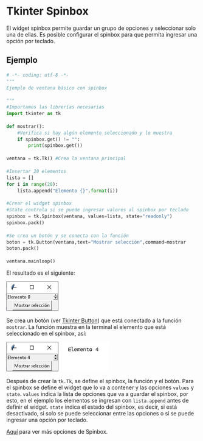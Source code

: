 # Tkinter Spinbox
El widget spinbox permite guardar un grupo de opciones y seleccionar solo una de ellas. Es posible configurar el spinbox para que permita ingresar una opción por teclado.

## Ejemplo

```python
# -*- coding: utf-8 -*-
"""
Ejemplo de ventana básico con spinbox

"""
#Importamos las librerías necesarias
import tkinter as tk

def mostrar():
    #Verifica si hay algún elemento seleccionado y lo muestra
    if spinbox.get() != "":
        print(spinbox.get())

ventana = tk.Tk() #Crea la ventana principal

#Insertar 20 elementos
lista = []
for i in range(20):
    lista.append("Elemento {}".format(i))

#Crear el widget spinbox
#State controla si se puede ingresar valores al spinbox por teclado
spinbox = tk.Spinbox(ventana, values=lista, state="readonly")
spinbox.pack()
        
#Se crea un botón y se conecta con la función
boton = tk.Button(ventana,text="Mostrar selección",command=mostrar
boton.pack()

ventana.mainloop()
```
El resultado es el siguiente:

![ventana spinbox](https://github.com/juan-suarezp/PythonTkinterTutorial/blob/master/widgets/spinbox/ventanaspinbox.png)

Se crea un botón (ver [Tkinter Button](https://github.com/juan-suarezp/PythonTkinterTutorial/blob/master/widgets/button/button.md)) que está conectado a la función `mostrar`. La función muestra en la terminal el elemento que está seleccionado en el spinbox, así:

![funcion spinbox](https://github.com/juan-suarezp/PythonTkinterTutorial/blob/master/widgets/spinbox/funcionspinbox.png)

Después de crear la `tk.Tk`, se define el spinbox, la función y el botón. Para el spinbox se define el widget que lo va a contener y las opciones `values` y `state`. `values` indica la lista de opciones que va a guardar el spinbox, por esto, en el ejemplo los elementos se ingresan con `lista.append` antes de definir el widget. `state` indica el estado del spinbox, es decir, si está desactivado, si solo se puede seleccionar entre las opciones o si se puede ingresar una opción por teclado.

[Aquí](https://www.tutorialspoint.com/python3/tk_spinbox.htm) para ver más opciones de Spinbox.
